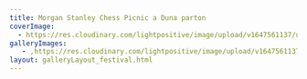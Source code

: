 ```yaml
---
title: Morgan Stanley Chess Picnic a Duna parton
coverImage:
  - https://res.cloudinary.com/lightpositive/image/upload/v1647561137/uploads/Morgan%20Stanley%20Chess%20Picnic%20a%20Duna%20parton/sakk.jpg
galleryImages:
   - ,https://res.cloudinary.com/lightpositive/image/upload/v1647561137/uploads/Morgan%20Stanley%20Chess%20Picnic%20a%20Duna%20parton/sakk.jpg
layout: galleryLayout_festival.html
---
```

